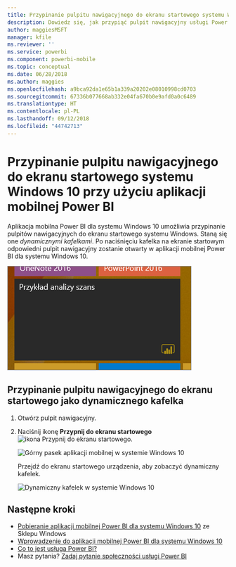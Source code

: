 ```yaml
---
title: Przypinanie pulpitu nawigacyjnego do ekranu startowego systemu Windows 10 — aplikacja mobilna Power BI
description: Dowiedz się, jak przypiąć pulpit nawigacyjny usługi Power BI do ekranu startowego systemu Windows 10 przy użyciu aplikacji mobilnej Power BI, dzięki czemu możesz szybko zapoznać się z najważniejszymi metrykami.
author: maggiesMSFT
manager: kfile
ms.reviewer: ''
ms.service: powerbi
ms.component: powerbi-mobile
ms.topic: conceptual
ms.date: 06/28/2018
ms.author: maggies
ms.openlocfilehash: a9bca92da1e65b1a339a20202e08010998cd0703
ms.sourcegitcommit: 67336b077668ab332e04fa670b0e9afd0a0c6489
ms.translationtype: HT
ms.contentlocale: pl-PL
ms.lasthandoff: 09/12/2018
ms.locfileid: "44742713"
---
```

# <a name="pin-a-dashboard-to-your-windows-10-start-screen-from-the-power-bi-mobile-app"></a>Przypinanie pulpitu nawigacyjnego do ekranu startowego systemu Windows 10 przy użyciu aplikacji mobilnej Power BI
Aplikacja mobilna Power BI dla systemu Windows 10 umożliwia przypinanie pulpitów nawigacyjnych do ekranu startowego systemu Windows. Staną się one *dynamicznymi kafelkami*. Po naciśnięciu kafelka na ekranie startowym odpowiedni pulpit nawigacyjny zostanie otwarty w aplikacji mobilnej Power BI dla systemu Windows 10.

![Dynamiczny kafelek w systemie Windows](./media/mobile-pin-dashboard-start-screen-windows-10-phone-app/power-bi-windows-10-pin-start-screen.png)

## <a name="pin-a-dashboard-to-your-start-screen-as-a-live-tile"></a>Przypinanie pulpitu nawigacyjnego do ekranu startowego jako dynamicznego kafelka
1. Otwórz pulpit nawigacyjny.
2. Naciśnij ikonę **Przypnij do ekranu startowego** ![ikona Przypnij do ekranu startowego](./media/mobile-pin-dashboard-start-screen-windows-10-phone-app/power-bi-windows-10-pin-start-icon.png).
   
   ![Górny pasek aplikacji mobilnej w systemie Windows 10](./media/mobile-pin-dashboard-start-screen-windows-10-phone-app/power-bi-windows-10-pin-start.png)
   
   Przejdź do ekranu startowego urządzenia, aby zobaczyć dynamiczny kafelek.
   
   ![Dynamiczny kafelek w systemie Windows 10](./media/mobile-pin-dashboard-start-screen-windows-10-phone-app/pbi_win10ph_startscrn.png)

## <a name="next-steps"></a>Następne kroki
* [Pobieranie aplikacji mobilnej Power BI dla systemu Windows 10](http://go.microsoft.com/fwlink/?LinkID=526478) ze Sklepu Windows  
* [Wprowadzenie do aplikacji mobilnej Power BI dla systemu Windows 10](mobile-windows-10-phone-app-get-started.md)  
* [Co to jest usługa Power BI?](../../power-bi-overview.md)
* Masz pytania? [Zadaj pytanie społeczności usługi Power BI](http://community.powerbi.com/)

